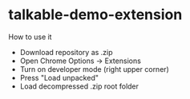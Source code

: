 # talkable-demo-extension

How to use it

- Download repository as .zip
- Open Chrome Options -> Extensions
- Turn on developer mode (right upper corner)
- Press "Load unpacked" 
- Load decompressed .zip root folder
